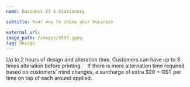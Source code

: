 ```yaml
---
name: Business VI & Stationary

subtitle: Your way to shine your business

external_url:
image_path: /images/2567.jpeg
tag: design
---
```


Up to 2 hours of design and alteration time. Customers can have up to 3 times alteration before printing. &nbsp; &nbsp;If there is more alternation time required based on customers' mind changes, a surcharge of extra $20 + GST per time on top of each around applied.
